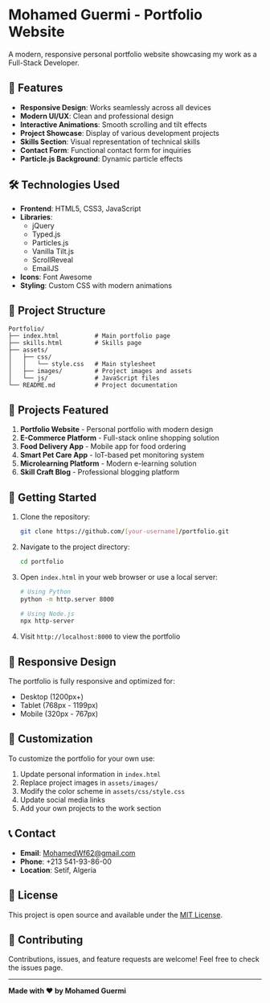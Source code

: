 # Mohamed Guermi - Portfolio Website

A modern, responsive personal portfolio website showcasing my work as a Full-Stack Developer.

## 🚀 Features

- **Responsive Design**: Works seamlessly across all devices
- **Modern UI/UX**: Clean and professional design
- **Interactive Animations**: Smooth scrolling and tilt effects
- **Project Showcase**: Display of various development projects
- **Skills Section**: Visual representation of technical skills
- **Contact Form**: Functional contact form for inquiries
- **Particle.js Background**: Dynamic particle effects

## 🛠️ Technologies Used

- **Frontend**: HTML5, CSS3, JavaScript
- **Libraries**: 
  - jQuery
  - Typed.js
  - Particles.js
  - Vanilla Tilt.js
  - ScrollReveal
  - EmailJS
- **Icons**: Font Awesome
- **Styling**: Custom CSS with modern animations

## 📂 Project Structure

```
Portfolio/
├── index.html          # Main portfolio page
├── skills.html         # Skills page
├── assets/
│   ├── css/
│   │   └── style.css   # Main stylesheet
│   ├── images/         # Project images and assets
│   └── js/             # JavaScript files
└── README.md           # Project documentation
```

## 🎨 Projects Featured

1. **Portfolio Website** - Personal portfolio with modern design
2. **E-Commerce Platform** - Full-stack online shopping solution
3. **Food Delivery App** - Mobile app for food ordering
4. **Smart Pet Care App** - IoT-based pet monitoring system
5. **Microlearning Platform** - Modern e-learning solution
6. **Skill Craft Blog** - Professional blogging platform

## 🚀 Getting Started

1. Clone the repository:
   ```bash
   git clone https://github.com/[your-username]/portfolio.git
   ```

2. Navigate to the project directory:
   ```bash
   cd portfolio
   ```

3. Open `index.html` in your web browser or use a local server:
   ```bash
   # Using Python
   python -m http.server 8000
   
   # Using Node.js
   npx http-server
   ```

4. Visit `http://localhost:8000` to view the portfolio

## 📱 Responsive Design

The portfolio is fully responsive and optimized for:
- Desktop (1200px+)
- Tablet (768px - 1199px)
- Mobile (320px - 767px)

## 🔧 Customization

To customize the portfolio for your own use:

1. Update personal information in `index.html`
2. Replace project images in `assets/images/`
3. Modify the color scheme in `assets/css/style.css`
4. Update social media links
5. Add your own projects to the work section

## 📞 Contact

- **Email**: MohamedWf62@gmail.com
- **Phone**: +213 541-93-86-00
- **Location**: Setif, Algeria

## 📄 License

This project is open source and available under the [MIT License](LICENSE).

## 🤝 Contributing

Contributions, issues, and feature requests are welcome! Feel free to check the issues page.

---

**Made with ❤️ by Mohamed Guermi**

